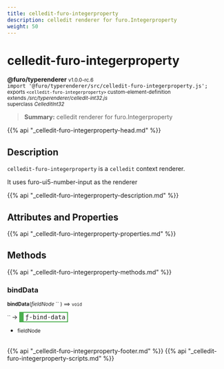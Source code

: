 ```yaml
---
title: celledit-furo-integerproperty
description: celledit renderer for furo.Integerproperty
weight: 50
---
```


# celledit-furo-integerproperty
**@furo/typerenderer** <small>v1.0.0-rc.6</small>
<br>`import '@furo/typerenderer/src/celledit-furo-integerproperty.js';`<small>
<br>exports `<celledit-furo-integerproperty>` custom-element-definition
<br>extends */src/typerenderer/celledit-int32.js*
<br>superclass *CelleditInt32*</small>

> **Summary:** celledit renderer for furo.Integerproperty

{{% api "_celledit-furo-integerproperty-head.md" %}}

## Description

`celledit-furo-integerproperty` is a `celledit` context renderer.

It uses furo-ui5-number-input as the renderer

{{% api "_celledit-furo-integerproperty-description.md" %}}


## Attributes and Properties
{{% api "_celledit-furo-integerproperty-properties.md" %}}




## Methods
{{% api "_celledit-furo-integerproperty-methods.md" %}}


### **bindData**
<small>**bindData**(*fieldNode* `` ) ⟹ `void`</small>

<small>`` </small> →
<span  style="border-width:2px 2px 2px 10px; border-style: solid;border-color:  rgb(76, 175, 80);font-family:monospace; padding:2px 4px;">ƒ-bind-data</span>



- <small>fieldNode </small>
<br><br>




{{% api "_celledit-furo-integerproperty-footer.md" %}}
{{% api "_celledit-furo-integerproperty-scripts.md" %}}
